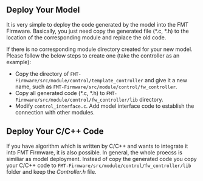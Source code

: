 
## Deploy Your Model

It is very simple to deploy the code generated by the model into the FMT Firmware. Basically, you just need copy the generated file (*.c, *.h) to the location of the corresponding module and replace the old code.

If there is no corresponding module directory created for your new model. Please follow the below steps to create one (take the controller as an example):

- Copy the directory of `FMT-Firmware/src/module/control/template_controller` and give it a new name, such as `FMT-Firmware/src/module/control/fw_controller`.
- Copy all generated code (*.c, *.h) to `FMT-Firmware/src/module/control/fw_controller/lib` directory.
- Modify `control_interface.c`. Add model interface code to establish the connection with other modules.

## Deploy Your C/C++ Code

If you have algorithm which is written by C/C++ and wants to integrate it into FMT Firmware, it is also possible. In general, the whole proecss is similiar as model deployment. Instead of copy the generated code you copy your C/C++ code to `FMT-Firmware/src/module/control/fw_controller/lib` folder and keep the *Controller.h* file.
